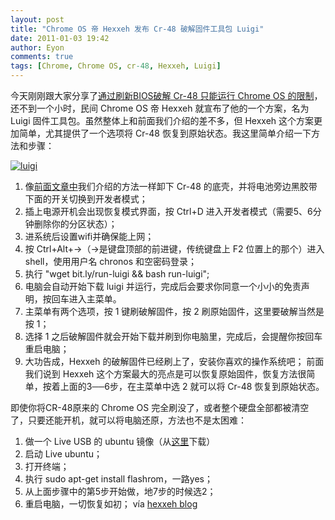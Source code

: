 ```yaml
---
layout: post
title: "Chrome OS 帝 Hexxeh 发布 Cr-48 破解固件工具包 Luigi"
date: 2011-01-03 19:42
author: Eyon
comments: true
tags: [Chrome, Chrome OS, cr-48, Hexxeh, Luigi]
---
```

今天刚刚跟大家分享了[通过刷新BIOS破解 Cr-48 只能运行 Chrome OS 的限制](http://www.chromi.org/archives/9775)，还不到一个小时，民间 Chrome OS 帝 Hexxeh 就宣布了他的一个方案，名为 Luigi 固件工具包。虽然整体上和前面我们介绍的差不多，但 Hexxeh 这个方案更加简单，尤其提供了一个选项将 Cr-48 恢复到原始状态。我这里简单介绍一下方法和步骤：

<a href="http://img.chromi.org/2011/01/luigi.png">![](http://img.chromi.org/2011/01/luigi.png "luigi")</a>



1.  像[前面文章中](http://www.chromi.org/archives/9775)我们介绍的方法一样卸下 Cr-48 的底壳，并将电池旁边黑胶带下面的开关切换到开发者模式；
2.  插上电源开机会出现恢复模式界面，按 Ctrl+D 进入开发者模式（需要5、6分钟删除你的分区状态）；
3.  进系统后设置wifi并确保能上网；
4.  按 Ctrl+Alt+→（→是键盘顶部的前进键，传统键盘上 F2 位置上的那个）进入shell，使用用户名 chronos 和空密码登录；
5.  执行 "wget bit.ly/run-luigi &amp;&amp; bash run-luigi";
6.  电脑会自动开始下载 luigi 并运行，完成后会要求你同意一个小小的免责声明，按回车进入主菜单。
7.  主菜单有两个选项，按 1 键刷破解固件，按 2 刷原始固件，这里要破解当然是按 1；
8.  选择 1 之后破解固件就会开始下载并刷到你电脑里，完成后，会提醒你按回车重启电脑；
9.  大功告成，Hexxeh 的破解固件已经刷上了，安装你喜欢的操作系统吧；
前面我们说到 Hexxeh 这个方案最大的亮点是可以恢复原始固件，恢复方法很简单，按着上面的3──6步，在主菜单中选 2 就可以将 Cr-48 恢复到原始状态。

即使你将CR-48原来的 Chrome OS 完全刷没了，或者整个硬盘全部都被清空了，只要还能开机，就可以将电脑还原，方法也不是太困难：


1.  做一个 Live USB 的 ubuntu 镜像（从[这里](http://www.ubuntu.com/desktop/get-ubuntu/download)下载）
2.  启动 Live ubuntu；
3.  打开终端；
4.  执行 sudo apt-get install flashrom，一路yes；
5.  从上面步骤中的第5步开始做，地7步的时候选2；
6.  重启电脑，一切恢复如初；
vía [hexxeh blog](http://hexxeh.net/?p=328117655)
